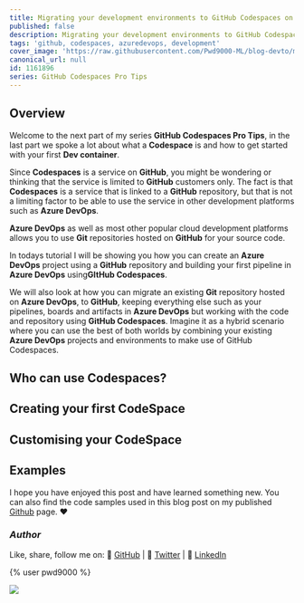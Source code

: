 ```yaml
---
title: Migrating your development environments to GitHub Codespaces on Azure DevOps
published: false
description: Migrating your development environments to GitHub Codespaces in Azure DevOps
tags: 'github, codespaces, azuredevops, development'
cover_image: 'https://raw.githubusercontent.com/Pwd9000-ML/blog-devto/main/posts/2022-GitHub-Codespaces-ado/assets/main01.png'
canonical_url: null
id: 1161896
series: GitHub Codespaces Pro Tips
---
```


## Overview

Welcome to the next part of my series **GitHub Codespaces Pro Tips**, in the last part we spoke a lot about what a **Codespace** is and how to get started with your first **Dev container**.

Since **Codespaces** is a service on **GitHub**, you might be wondering or thinking that the service is limited to **GitHub** customers only. The fact is that **Codespaces** is a service that is linked to a **GitHub** repository, but that is not a limiting factor to be able to use the service in other development platforms such as **Azure DevOps**.

**Azure DevOps** as well as most other popular cloud development platforms allows you to use **Git** repositories hosted on **GitHub** for your source code.

In todays tutorial I will be showing you how you can create an **Azure DevOps** project using a **GitHub** repository and building your first pipeline in **Azure DevOps** using**GItHub Codespaces**.

We will also look at how you can migrate an existing **Git** repository hosted on **Azure DevOps**, to **GitHub**, keeping everything else such as your pipelines, boards and artifacts in **Azure DevOps** but working with the code and repository using **GitHub Codespaces**. Imagine it as a hybrid scenario where you can use the best of both worlds by combining your existing **Azure DevOps** projects and environments to make use of GitHub Codespaces.

## Who can use Codespaces?

## Creating your first CodeSpace

## Customising your CodeSpace

## Examples

I hope you have enjoyed this post and have learned something new. You can also find the code samples used in this blog post on my published [Github](https://github.com/Pwd9000-ML/GitHub-Codespaces-Lab) page. :heart:

### _Author_

Like, share, follow me on: :octopus: [GitHub](https://github.com/Pwd9000-ML) | :penguin: [Twitter](https://twitter.com/pwd9000) | :space_invader: [LinkedIn](https://www.linkedin.com/in/marcel-l-61b0a96b/)

{% user pwd9000 %}

<a href="https://www.buymeacoffee.com/pwd9000"><img src="https://img.buymeacoffee.com/button-api/?text=Buy me a coffee&emoji=&slug=pwd9000&button_colour=FFDD00&font_colour=000000&font_family=Cookie&outline_colour=000000&coffee_colour=ffffff"></a>
